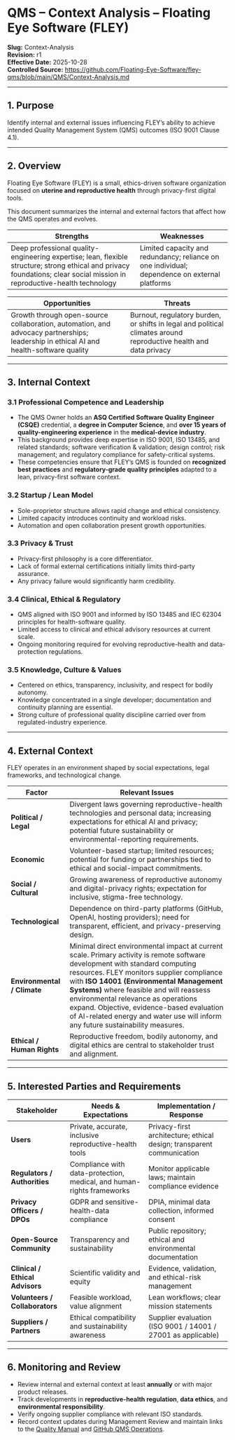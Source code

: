 # **QMS – Context Analysis – Floating Eye Software (FLEY)**

**Slug:** Context-Analysis  
**Revision:** r1  
**Effective Date:** 2025-10-28  
**Controlled Source:** https://github.com/Floating-Eye-Software/fley-qms/blob/main/QMS/Context-Analysis.md  

---

## **1. Purpose**

Identify internal and external issues influencing FLEY’s ability to achieve intended Quality Management System (QMS) outcomes (ISO 9001 Clause 4.1).

---

## **2. Overview**

Floating Eye Software (FLEY) is a small, ethics-driven software organization focused on **uterine and reproductive health** through privacy-first digital tools.

This document summarizes the internal and external factors that affect how the QMS operates and evolves.

| **Strengths**                                                                                                                                                             | **Weaknesses**                                                                                |
| ------------------------------------------------------------------------------------------------------------------------------------------------------------------------- | --------------------------------------------------------------------------------------------- |
| Deep professional quality-engineering expertise; lean, flexible structure; strong ethical and privacy foundations; clear social mission in reproductive-health technology | Limited capacity and redundancy; reliance on one individual; dependence on external platforms |

| **Opportunities**                                                                                                                     | **Threats**                                                                                                       |
| ------------------------------------------------------------------------------------------------------------------------------------- | ----------------------------------------------------------------------------------------------------------------- |
| Growth through open-source collaboration, automation, and advocacy partnerships; leadership in ethical AI and health-software quality | Burnout, regulatory burden, or shifts in legal and political climates around reproductive health and data privacy |

---

## **3. Internal Context**

### **3.1 Professional Competence and Leadership**

* The QMS Owner holds an **ASQ Certified Software Quality Engineer (CSQE)** credential, a **degree in Computer Science**, and **over 15 years of quality-engineering experience** in the **medical-device industry**.
* This background provides deep expertise in ISO 9001, ISO 13485, and related standards; software verification & validation; design control; risk management; and regulatory compliance for safety-critical systems.
* These competencies ensure that FLEY’s QMS is founded on **recognized best practices** and **regulatory-grade quality principles** adapted to a lean, privacy-first software context.

### **3.2 Startup / Lean Model**

* Sole-proprietor structure allows rapid change and ethical consistency.
* Limited capacity introduces continuity and workload risks.
* Automation and open collaboration present growth opportunities.

### **3.3 Privacy & Trust**

* Privacy-first philosophy is a core differentiator.
* Lack of formal external certifications initially limits third-party assurance.
* Any privacy failure would significantly harm credibility.

### **3.4 Clinical, Ethical & Regulatory**

* QMS aligned with ISO 9001 and informed by ISO 13485 and IEC 62304 principles for health-software quality.
* Limited access to clinical and ethical advisory resources at current scale.
* Ongoing monitoring required for evolving reproductive-health and data-protection regulations.

### **3.5 Knowledge, Culture & Values**

* Centered on ethics, transparency, inclusivity, and respect for bodily autonomy.
* Knowledge concentrated in a single developer; documentation and continuity planning are essential.
* Strong culture of professional quality discipline carried over from regulated-industry experience.

---

## **4. External Context**

FLEY operates in an environment shaped by social expectations, legal frameworks, and technological change.

| **Factor**                  | **Relevant Issues**                                                                                                                                                                                                                                                                                                                                                                                                                     |
| --------------------------- | --------------------------------------------------------------------------------------------------------------------------------------------------------------------------------------------------------------------------------------------------------------------------------------------------------------------------------------------------------------------------------------------------------------------------------------- |
| **Political / Legal**       | Divergent laws governing reproductive-health technologies and personal data; increasing expectations for ethical AI and privacy; potential future sustainability or environmental-reporting requirements.                                                                                                                                                                                                                               |
| **Economic**                | Volunteer-based startup; limited resources; potential for funding or partnerships tied to ethical and social-impact commitments.                                                                                                                                                                                                                                                                                                        |
| **Social / Cultural**       | Growing awareness of reproductive autonomy and digital-privacy rights; expectation for inclusive, stigma-free technology.                                                                                                                                                                                                                                                                                                               |
| **Technological**           | Dependence on third-party platforms (GitHub, OpenAI, hosting providers); need for transparent, efficient, and privacy-preserving design.                                                                                                                                                                                                                                                                                                |
| **Environmental / Climate** | Minimal direct environmental impact at current scale. Primary activity is remote software development with standard computing resources. FLEY monitors supplier compliance with **ISO 14001 (Environmental Management Systems)** where feasible and will reassess environmental relevance as operations expand. Objective, evidence-based evaluation of AI-related energy and water use will inform any future sustainability measures. |
| **Ethical / Human Rights**  | Reproductive freedom, bodily autonomy, and digital ethics are central to stakeholder trust and alignment.                                                                                                                                                                                                                                                                                                                               |

---

## **5. Interested Parties and Requirements**

| **Stakeholder**                 | **Needs & Expectations**                                              | **Implementation / Response**                                         |
| ------------------------------- | --------------------------------------------------------------------- | --------------------------------------------------------------------- |
| **Users**                       | Private, accurate, inclusive reproductive-health tools                | Privacy-first architecture; ethical design; transparent communication |
| **Regulators / Authorities**    | Compliance with data-protection, medical, and human-rights frameworks | Monitor applicable laws; maintain compliance evidence                 |
| **Privacy Officers / DPOs**     | GDPR and sensitive-health-data compliance                             | DPIA, minimal data collection, informed consent                       |
| **Open-Source Community**       | Transparency and sustainability                                       | Public repository; ethical and environmental documentation            |
| **Clinical / Ethical Advisors** | Scientific validity and equity                                        | Evidence, validation, and ethical-risk management                     |
| **Volunteers / Collaborators**  | Feasible workload, value alignment                                    | Lean workflows; clear mission statements                              |
| **Suppliers / Partners**        | Ethical compatibility and sustainability awareness                    | Supplier evaluation (ISO 9001 / 14001 / 27001 as applicable)          |

---

## **6. Monitoring and Review**

* Review internal and external context at least **annually** or with major product releases.
* Track developments in **reproductive-health regulation**, **data ethics**, and **environmental responsibility**.
* Verify ongoing supplier compliance with relevant ISO standards.
* Record context updates during Management Review and maintain links to the [Quality Manual](../QMS/Quality-Manual.md) and [GitHub QMS Operations](../WIs/GitHub/GitHub-QMS-Operations.md).
